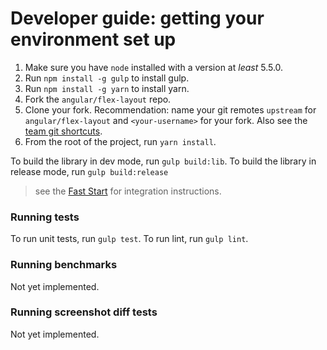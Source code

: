 # Developer guide: getting your environment set up

1. Make sure you have `node` installed with a version at _least_ 5.5.0.
2. Run `npm install -g gulp` to install gulp.
3. Run `npm install -g yarn` to install yarn.
3. Fork the `angular/flex-layout` repo. 
4. Clone your fork. 
   Recommendation: name your git remotes `upstream` for `angular/flex-layout`
   and `<your-username>` for your fork. Also see the [team git shortcuts](https://github.com/angular/flex-layout/wiki/Team-git----bash-shortcuts).
5. From the root of the project, run `yarn install`.


To build the library in dev mode, run `gulp build:lib`.
To build the library in release mode, run `gulp build:release`
> see the [Fast Start](https://github.com/angular/flex-layout#fast-start) for integration instructions.

 
### Running tests

To run unit tests, run `gulp test`.
To run lint, run `gulp lint`.


### Running benchmarks
Not yet implemented.

### Running screenshot diff tests
Not yet implemented.
